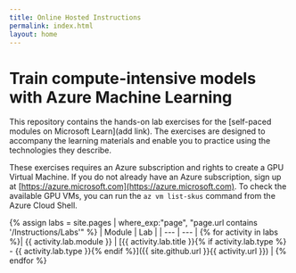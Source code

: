 ```yaml
---
title: Online Hosted Instructions
permalink: index.html
layout: home
---
```


# Train compute-intensive models with Azure Machine Learning

This repository contains the hands-on lab exercises for the [self-paced modules on Microsoft Learn](add link). The exercises are designed to accompany the learning materials and enable you to practice using the technologies they describe.

These exercises requires an Azure subscription and rights to create a GPU Virtual Machine. If you do not already have an Azure subscription, sign up at [https://azure.microsoft.com](https://azure.microsoft.com). To check the available GPU VMs, you can run the `az vm list-skus` command from the Azure Cloud Shell.

{% assign labs = site.pages | where_exp:"page", "page.url contains '/Instructions/Labs'" %}
| Module | Lab |
| --- | --- | 
{% for activity in labs  %}| {{ activity.lab.module }} | [{{ activity.lab.title }}{% if activity.lab.type %} - {{ activity.lab.type }}{% endif %}]({{ site.github.url }}{{ activity.url }}) |
{% endfor %}
